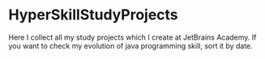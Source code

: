 # HyperSkillStudyProjects

Here I collect all my study projects which I create at JetBrains Academy. If you want to check my evolution of java programming skill, sort it by date.
